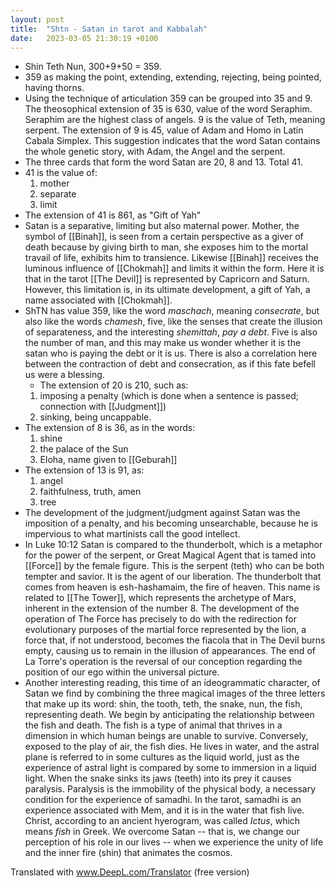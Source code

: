 ```yaml
---
layout: post
title:  "Shtn - Satan in tarot and Kabbalah"
date:   2023-03-05 21:30:19 +0100
---
```


- Shin Teth Nun, 300+9+50 = 359.
- 359 as making the point, extending, extending, rejecting, being pointed, having thorns.
- Using the technique of articulation 359 can be grouped into 35 and 9. The theosophical extension of 35 is 630, value of the word Seraphim. Seraphim are the highest class of angels. 9 is the value of Teth, meaning serpent. The extension of 9 is 45, value of Adam and Homo in Latin Cabala Simplex. This suggestion indicates that the word Satan contains the whole genetic story, with Adam, the Angel and the serpent.
- The three cards that form the word Satan are 20, 8 and 13. Total 41.
- 41 is the value of:
  1. mother
  2. separate
  3. limit
- The extension of 41 is 861, as "Gift of Yah"
- Satan is a separative, limiting but also maternal power. Mother, the symbol of [[Binah]], is seen from a certain perspective as a giver of death because by giving birth to man, she exposes him to the mortal travail of life, exhibits him to transience. Likewise [[Binah]] receives the luminous influence of [[Chokmah]] and limits it within the form. Here it is that in the tarot [[The Devil]] is represented by Capricorn and Saturn. However, this limitation is, in its ultimate development, a gift of Yah, a name associated with [[Chokmah]]. 
- ShTN has value 359, like the word *maschach*, meaning *consecrate*, but also like the words *chamesh*, five, like the senses that create the illusion of separateness, and the interesting *shemittah*, *pay a debt*. Five is also the number of man, and this may make us wonder whether it is the satan who is paying the debt or it is us. There is also a correlation here between the contraction of debt and consecration, as if this fate befell us were a blessing.
  - The extension of 20 is 210, such as:
  1. imposing a penalty (which is done when a sentence is passed; connection with [[Judgment]])
  2. sinking, being uncappable.
- The extension of 8 is 36, as in the words:
  1. shine
  2. the palace of the Sun
  3. Eloha, name given to [[Geburah]]
- The extension of 13 is 91, as:
  1. angel
  2. faithfulness, truth, amen
  3. tree
- The development of the judgment/judgment against Satan was the imposition of a penalty, and his becoming unsearchable, because he is impervious to what martinists call the good intellect.
- In Luke 10:12 Satan is compared to the thunderbolt, which is a metaphor for the power of the serpent, or Great Magical Agent that is tamed into [[Force]] by the female figure. This is the serpent (teth) who can be both tempter and savior. It is the agent of our liberation. The thunderbolt that comes from heaven is esh-hashamaim, the fire of heaven. This name is related to [[The Tower]], which represents the archetype of Mars, inherent in the extension of the number 8. The development of the operation of The Force has precisely to do with the redirection for evolutionary purposes of the martial force represented by the lion, a force that, if not understood, becomes the fiacola that in The Devil burns empty, causing us to remain in the illusion of appearances. The end of La Torre's operation is the reversal of our conception regarding the position of our ego within the universal picture.
- Another interesting reading, this time of an ideogrammatic character, of Satan we find by combining the three magical images of the three letters that make up its word: shin, the tooth, teth, the snake, nun, the fish, representing death.
  We begin by anticipating the relationship between the fish and death. The fish is a type of animal that thrives in a dimension in which human beings are unable to survive. Conversely, exposed to the play of air, the fish dies. He lives in water, and the astral plane is referred to in some cultures as the liquid world, just as the experience of astral light is compared by some to immersion in a liquid light.
  When the snake sinks its jaws (teeth) into its prey it causes paralysis. Paralysis is the immobility of the physical body, a necessary condition for the experience of samadhi. In the tarot, samadhi is an experience associated with Mem, and it is in the water that fish live. Christ, according to an ancient hyerogram, was called *Ictus*, which means *fish* in Greek. We overcome Satan -- that is, we change our perception of his role in our lives -- when we experience the unity of life and the inner fire (shin) that animates the cosmos. 

Translated with www.DeepL.com/Translator (free version)